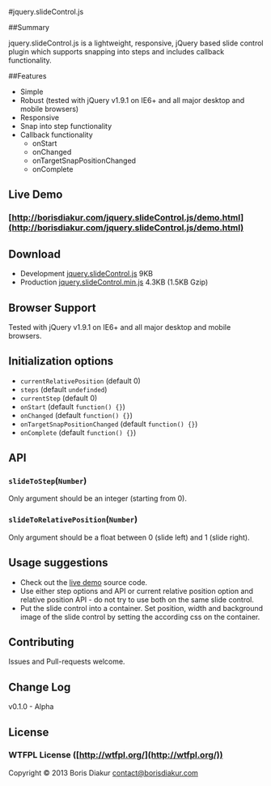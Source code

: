 #jquery.slideControl.js

##Summary

jquery.slideControl.js is a lightweight, responsive, jQuery based slide control plugin which supports snapping into steps and includes callback functionality.

##Features

* Simple
* Robust (tested with jQuery v1.9.1 on IE6+ and all major desktop and mobile browsers)
* Responsive
* Snap into step functionality
* Callback functionality
  * onStart
  * onChanged
  * onTargetSnapPositionChanged 
  * onComplete

## Live Demo

### [http://borisdiakur.com/jquery.slideControl.js/demo.html](http://borisdiakur.com/jquery.slideControl.js/demo.html)

## Download

* Development [jquery.slideControl.js](https://raw.github.com/borisdiakur/jquery.slideControl.js/master/jquery.slideControl.js) 9KB
* Production [jquery.slideControl.min.js](https://raw.github.com/borisdiakur/jquery.slideControl.js/master/jquery.slideControl.min.js) 4.3KB (1.5KB Gzip)

## Browser Support

Tested with jQuery v1.9.1 on IE6+ and all major desktop and mobile browsers.

## Initialization options

* `currentRelativePosition` (default 0)
* `steps` (default `undefinded`)
* `currentStep` (default 0)
* `onStart` (default `function() {}`)
* `onChanged` (default `function() {}`)
* `onTargetSnapPositionChanged` (default `function() {}`)
* `onComplete` (default `function() {}`)

## API

### `slideToStep`(`Number`)

Only argument should be an integer (starting from 0).

### `slideToRelativePosition`(`Number`)

Only argument should be a float between 0 (slide left) and 1 (slide right).

## Usage suggestions

* Check out the [live demo](http://borisdiakur.com/jquery.slideControl.js/demo.html) source code.
* Use either step options and API or current relative position option and relative position API - do not try to use both on the same slide control.
* Put the slide control into a container. Set position, width and background image of the slide control by setting the according css on the container.

## Contributing

Issues and Pull-requests welcome.

## Change Log

v0.1.0 - Alpha

## License

### WTFPL License ([http://wtfpl.org/](http://wtfpl.org/))

Copyright © 2013 Boris Diakur [contact@borisdiakur.com](mailto:contact@borisdiakur.com)